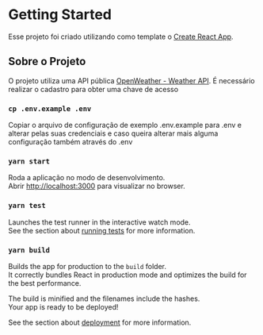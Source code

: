 # Getting Started

Esse projeto foi criado utilizando como template o [Create React App](https://github.com/facebook/create-react-app).

## Sobre o Projeto

O projeto utiliza uma API pública [OpenWeather - Weather API](https://openweathermap.org/api).
É necessário realizar o cadastro para obter uma chave de acesso

### `cp .env.example .env`
Copiar o arquivo de configuração de exemplo .env.example para .env e alterar pelas suas credenciais e caso queira alterar mais alguma configuração também através do .env

### `yarn start`

Roda a aplicação no modo de desenvolvimento.\
Abrir [http://localhost:3000](http://localhost:3000) para visualizar no browser.

### `yarn test`

Launches the test runner in the interactive watch mode.\
See the section about [running tests](https://facebook.github.io/create-react-app/docs/running-tests) for more information.

### `yarn build`

Builds the app for production to the `build` folder.\
It correctly bundles React in production mode and optimizes the build for the best performance.

The build is minified and the filenames include the hashes.\
Your app is ready to be deployed!

See the section about [deployment](https://facebook.github.io/create-react-app/docs/deployment) for more information.